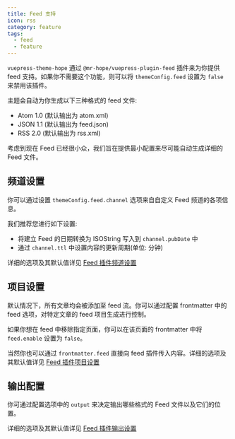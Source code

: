 ```yaml
---
title: Feed 支持
icon: rss
category: feature
tags:
  - feed
  - feature
---
```


`vuepress-theme-hope` 通过 `@mr-hope/vuepress-plugin-feed` 插件来为你提供 feed 支持。如果你不需要这个功能，则可以将 `themeConfig.feed` 设置为 `false` 来禁用该插件。

主题会自动为你生成以下三种格式的 feed 文件:

- Atom 1.0 (默认输出为 atom.xml)
- JSON 1.1 (默认输出为 feed.json)
- RSS 2.0 (默认输出为 rss.xml)

考虑到现在 Feed 已经很小众，我们旨在提供最小配置来尽可能自动生成详细的 Feed 文件。

## 频道设置

你可以通过设置 `themeConfig.feed.channel` 选项来自自定义 Feed 频道的各项信息。

我们推荐您进行如下设置:

- 将建立 Feed 的日期转换为 ISOString 写入到 `channel.pubDate` 中
- 通过 `channel.ttl` 中设置内容的更新周期(单位: 分钟)

详细的选项及其默认值详见 [Feed 插件频道设置](https://vuepress-theme-hope.mrhope.site/feed/zh/config/channel/)

## 项目设置

默认情况下，所有文章均会被添加至 feed 流。你可以通过配置 frontmatter 中的 feed 选项，对特定文章的 feed 项目生成进行控制。

如果你想在 feed 中移除指定页面，你可以在该页面的 frontmatter 中将 `feed.enable` 设置为 `false`。

当然你也可以通过 `frontmatter.feed` 直接向 feed 插件传入内容。详细的选项及其默认值详见 [Feed 插件项目设置](https://vuepress-theme-hope.mrhope.site/feed/zh/config/item/)

## 输出配置

你可通过配置选项中的 `output` 来决定输出哪些格式的 Feed 文件以及它们的位置。

详细的选项及其默认值详见 [Feed 插件输出设置](https://vuepress-theme-hope.mrhope.site/feed/zh/config/#output)
